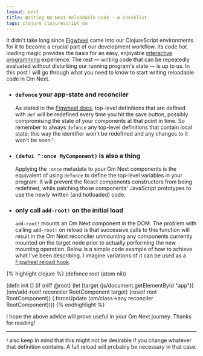 ```yaml
---
layout: post
title: Writing Om Next Reloadable Code — A Checklist
tags: clojure clojurescript om
---
```


It didn't take long since [Figwheel](https://github.com/bhauman/lein-figwheel) came into our ClojureScript environments for it to become a crucial part of our development workflow. Its code hot loading magic provides the basis for an easy, enjoyable [interactive programming](https://en.wikipedia.org/wiki/Interactive_programming) experience. The rest — writing code that can be repeatedly evaluated without disturbing our running program's state — is up to us. In this post I will go through what you need to know to start writing reloadable code in Om Next.

<!--more-->

<ul>
<li><h3><strong><code>defonce</code> your app-state and reconciler</strong></h3></li>

As stated in the <a href="https://github.com/bhauman/lein-figwheel#writing-reloadable-code">Figwheel docs</a>, top-level definitions that are defined with <code>def</code> will be redefined every time you hit the save button, possibly compromising the state of your components at that point in time. So remember to always <code>defonce</code> any top-level definitions that contain local state; this way the identifier won't be redefined and any changes to it won't be seen <sup><sub>1</sub></sup>.


<li><h3><strong><code>(defui ^:once MyComponent)</code> is also a thing</strong></h3></li>

Applying the <code>:once</code> metadata to your Om Next components is the equivalent of using <code>defonce</code> to define the top-level variables in your program. It will prevent the React components constructors from being redefined, while patching those components' JavaScript prototypes to use the newly written (and hotloaded) code.


<li><h3><strong>only call <code>add-root!</code> on the initial load</strong></h3></li>
<code>add-root!</code> mounts an Om Next component in the DOM. The problem with calling <code>add-root!</code> on reload is that successive calls to this function will result in the Om Next reconciler unmounting any components currently mounted on the target node prior to actually performing the new mounting operation. Below is a simple code example of how to achieve what I've been describing. I imagine variations of it can be used as a <a href="https://github.com/bhauman/lein-figwheel#configure-your-builds">Figwheel reload hook</a>.
</ul>

{% highlight clojure %}
(defonce root (atom nil))

(defn init []
  (if (nil? @root)
    (let [target (js/document.getElementById "app")]
      (om/add-root! reconciler RootComponent target)
      (reset! root RootComponent))
    (.forceUpdate (om/class->any reconciler RootComponent))))
{% endhighlight %}

I hope the above advice will prove useful in your Om Next journey. Thanks for reading!

---

<sup><sub>1</sub></sup> also keep in mind that this might not be desirable if you change whatever that definition contains. A full reload will probably be necessary in that case.

